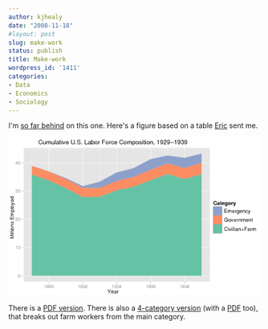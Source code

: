 ```yaml
---
author: kjhealy
date: "2008-11-18"
#layout: post
slug: make-work
status: publish
title: Make-work
wordpress_id: '1411'
categories:
- Data
- Economics
- Sociology
---
```


I'm [so far behind](http://edgeofthewest.wordpress.com/2008/11/10/deliberate-misrepresentation-of-the-facts/) on this one. Here's a figure based on a table [Eric](http://edgeofthewest.wordpress.com) sent me.

![Composition of the workforce 1929-1939](NDworkforce-3cat.png)

There is a [PDF version](NDworkforce-3cat.pdf). There is also a [4-category version](NDworkforce-4cat.png) (with a [PDF](NDworkforce-4cat.pdf) too), that breaks out farm workers from the main category.
